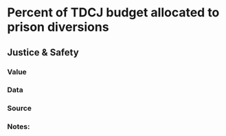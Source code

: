 # Percent of TDCJ budget allocated to prison diversions

## Justice & Safety

### Value

### Data

### Source

### Notes:
